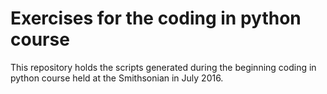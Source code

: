 # Exercises for the coding in python course

This repository holds the scripts generated during the beginning coding in python course held at the Smithsonian in July 2016.